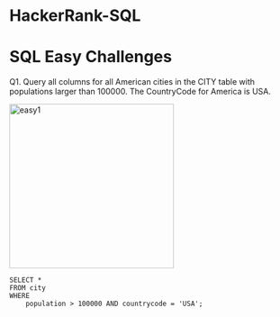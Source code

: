 # HackerRank-SQL

# SQL Easy Challenges

Q1. Query all columns for all American cities in the CITY table with populations larger than 100000. The CountryCode for America is USA. 

<img width="292" alt="easy1" src="https://github.com/Maidira/HackerRank-SQL/assets/60576485/084f7a1e-b6c8-494d-a666-ef9185e670df">


    SELECT *
    FROM city 
    WHERE 
        population > 100000 AND countrycode = 'USA';
